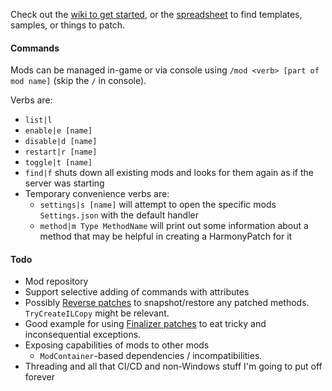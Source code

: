 Check out the [wiki to get started](https://github.com/aquafir/ACE.BaseMod/wiki/Getting-Started), or the [spreadsheet](https://docs.google.com/spreadsheets/u/1/d/16XrOSBW195BlrUnsb0Ax4jTRkj25WG0rXxOIz3cWrU8/edit#gid=2104144189) to find templates, samples, or things to patch.



#### Commands

Mods can be managed in-game or via console using `/mod <verb> [part of mod name]` (skip the `/` in console).  

Verbs are:

* `list|l`
* `enable|e [name]`
* `disable|d [name]`
* `restart|r [name]`
* `toggle|t [name]`
* `find|f` shuts down all existing mods and looks for them again as if the server was starting
* Temporary convenience verbs are:
  * `settings|s [name]` will attempt to open the specific mods `Settings.json` with the default handler
  * `method|m Type MethodName` will print out some information about a method that may be helpful in creating a HarmonyPatch for it 



#### Todo

* Mod repository
* Support selective adding of commands with attributes
* Possibly [Reverse patches](https://harmony.pardeike.net/articles/reverse-patching.html) to snapshot/restore any patched methods. `TryCreateILCopy` might be relevant.
* Good example for using [Finalizer patches](https://harmony.pardeike.net/articles/patching-finalizer.html) to eat tricky and inconsequential exceptions.
* Exposing capabilities of mods to other mods
  * `ModContainer`-based dependencies / incompatibilities.
* Threading and all that CI/CD and non-Windows stuff I'm going to put off forever

